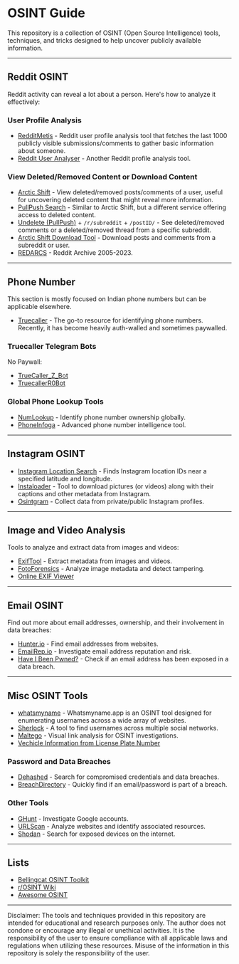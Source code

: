 
# OSINT Guide

This repository is a collection of OSINT (Open Source Intelligence) tools, techniques, and tricks designed to help uncover publicly available information.

---

## **Reddit OSINT**

Reddit activity can reveal a lot about a person. Here's how to analyze it effectively:

### **User Profile Analysis**

- [RedditMetis](https://redditmetis.com/) - Reddit user profile analysis tool that fetches the last 1000 publicly visible submissions/comments to gather basic information about someone.
- [Reddit User Analyser](https://reddit-user-analyser.netlify.app/) - Another Reddit profile analysis tool.

### **View Deleted/Removed Content or Download Content**

- [Arctic Shift](https://arctic-shift.photon-reddit.com/) - View deleted/removed posts/comments of a user, useful for uncovering deleted content that might reveal more information.
- [PullPush Search](https://search.pullpush.io/) - Similar to Arctic Shift, but a different service offering access to deleted content.
- [Undelete (PullPush)](https://undelete.pullpush.io) + `/r/subreddit` + `/postID/` - See deleted/removed comments or a deleted/removed thread from a specific subreddit.
- [Arctic Shift Download Tool](https://arctic-shift.photon-reddit.com/download-tool) - Download posts and comments from a subreddit or user.
- [REDARCS](https://the-eye.eu/redarcs) - Reddit Archive 2005-2023.

---

## **Phone Number**

This section is mostly focused on Indian phone numbers but can be applicable elsewhere.

- [Truecaller](https://truecaller.com) - The go-to resource for identifying phone numbers. Recently, it has become heavily auth-walled and sometimes paywalled.

### **Truecaller Telegram Bots**

No Paywall:
- [TrueCaller_Z_Bot](https://t.me/TrueCaller_Z_Bot)
- [TruecallerR0Bot](https://t.me/TruecallerR0Bot)

### **Global Phone Lookup Tools**
- [NumLookup](https://www.numlookup.com/) - Identify phone number ownership globally.
- [PhoneInfoga](https://github.com/sundowndev/PhoneInfoga) - Advanced phone number intelligence tool.

---

## **Instagram OSINT**

- [Instagram Location Search](https://github.com/bellingcat/instagram-location-search) - Finds Instagram location IDs near a specified latitude and longitude.
- [Instaloader](https://instaloader.github.io/) - Tool to download pictures (or videos) along with their captions and other metadata from Instagram.
- [Osintgram](https://github.com/Datalux/Osintgram) - Collect data from private/public Instagram profiles.

---

## **Image and Video Analysis**

Tools to analyze and extract data from images and videos:

- [ExifTool](https://exiftool.org/) - Extract metadata from images and videos.
- [FotoForensics](https://fotoforensics.com/) - Analyze image metadata and detect tampering.
- [Online EXIF Viewer](https://exif.tools/)

---

## **Email OSINT**

Find out more about email addresses, ownership, and their involvement in data breaches:

- [Hunter.io](https://hunter.io/) - Find email addresses from websites.
- [EmailRep.io](https://emailrep.io/) - Investigate email address reputation and risk.
- [Have I Been Pwned?](https://haveibeenpwned.com/) - Check if an email address has been exposed in a data breach.

---



## **Misc OSINT Tools**

- [whatsmyname](https://whatsmyname.app/) - Whatsmyname.app is an OSINT tool designed for enumerating usernames across a wide array of websites. 
- [Sherlock](https://github.com/sherlock-project/sherlock) - A tool to find usernames across multiple social networks.
- [Maltego](https://www.maltego.com/) - Visual link analysis for OSINT investigations.
- [Vechicle Information from License Plate Number](https://www.carinfo.app/rto-vehicle-registration-detail)

### **Password and Data Breaches**
- [Dehashed](https://dehashed.com/) - Search for compromised credentials and data breaches.
- [BreachDirectory](https://breachdirectory.org/) - Quickly find if an email/password is part of a breach.

### **Other Tools**
- [GHunt](https://github.com/mxrch/GHunt) - Investigate Google accounts.
- [URLScan](https://urlscan.io/) - Analyze websites and identify associated resources.
- [Shodan](https://www.shodan.io/) - Search for exposed devices on the internet.

---

## **Lists**

- [Bellingcat OSINT Toolkit](https://bellingcat.gitbook.io/toolkit)
- [r/OSINT Wiki](https://old.reddit.com/r/osint/wiki/)
- [Awesome OSINT](https://github.com/jivoi/awesome-osint) 

---

Disclaimer: The tools and techniques provided in this repository are intended for educational and research purposes only. The author does not condone or encourage any illegal or unethical activities. It is the responsibility of the user to ensure compliance with all applicable laws and regulations when utilizing these resources. Misuse of the information in this repository is solely the responsibility of the user.


